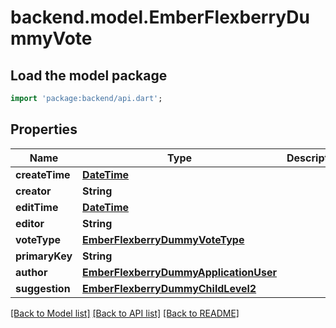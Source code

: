 # backend.model.EmberFlexberryDummyVote

## Load the model package
```dart
import 'package:backend/api.dart';
```

## Properties
Name | Type | Description | Notes
------------ | ------------- | ------------- | -------------
**createTime** | [**DateTime**](DateTime.md) |  | [optional] 
**creator** | **String** |  | [optional] 
**editTime** | [**DateTime**](DateTime.md) |  | [optional] 
**editor** | **String** |  | [optional] 
**voteType** | [**EmberFlexberryDummyVoteType**](EmberFlexberryDummyVoteType.md) |  | [optional] 
**primaryKey** | **String** |  | [optional] 
**author** | [**EmberFlexberryDummyApplicationUser**](EmberFlexberryDummyApplicationUser.md) |  | [optional] 
**suggestion** | [**EmberFlexberryDummyChildLevel2**](EmberFlexberryDummyChildLevel2.md) |  | [optional] 

[[Back to Model list]](../README.md#documentation-for-models) [[Back to API list]](../README.md#documentation-for-api-endpoints) [[Back to README]](../README.md)


